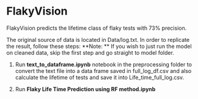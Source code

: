 # FlakyVision
FlakyVision predicts the lifetime class of flaky tests with 73% precision. 

The original source of data is located in Data/log.txt. In order to replicate the result, follow these steps:
**Note: ** If you wish to just run the model on cleaned data, skip the first step and go straight to model folder.

1. Run **text_to_dataframe.ipynb** notebook in the preprocessing folder to convert the text file into a data frame saved in full_log_df.csv and also calculate the lifetime of tests and save it into Life_time_full_log.csv.

2. Run **Flaky Life Time Prediction using RF method.ipynb** 

